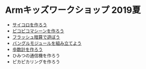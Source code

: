 # Armキッズワークショップ 2019夏

* [サイコロを作ろう](./program/dice.md)
* [ピコピコマシーンを作ろう](./program/picopico.md)
* [フラッシュ暗算で遊ぼう](./program/calc.md)
* [バングルモジュールを組み立てよう](./program/bangle.md)
* [歩数計を作ろう](./program/walk.md)
* ひみつの通信機を作ろう
* ピカピカリングを作ろう